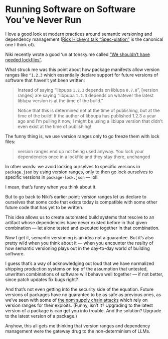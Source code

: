 # Running Software on Software You’ve Never Run

I love a good look at modern practices around semantic versioning and dependency management ([Rick Hickey’s talk “Spec-ulation”](https://www.youtube.com/watch?v=oyLBGkS5ICk) is the canonical one I think of).

Niki recently wrote a good ‘un at tonsky.me called [“We shouldn’t have needed lockfiles”](https://tonsky.me/blog/lockfiles/).

What struck me was this point about how package manifests allow version ranges like `^1.2.3` which essentially declare support for future versions of software that haven’t yet been written:

> Instead of saying “libpupa `1.2.3` depends on liblupa `0.7.8`”, [version ranges] are saying “libpupa `1.2.3` depends on whatever the latest liblupa version is at the time of the build.”
> 
> Notice that this is determined not at the time of publishing, but at the time of the build! If the author of libpupa has published 1.2.3 a year ago and I’m pulling it now, I might be using a liblupa version that didn’t even exist at the time of publishing!

The funny thing is, we use version ranges only to go freeze them with lock files:

> version ranges end up not being used anyway. You lock your dependencies once in a lockfile and they stay there, unchanged

In other words: we avoid locking ourselves to specific versions in `package.json` by using version ranges, only to then go lock ourselves to specific versions in `package-lock.json` — lol!

I mean, that’s funny when you think about it.

But to go back to Niki’s earlier point: version ranges let us declare to ourselves that some code that exists today is compatible with some other future code that has yet to be written.

This idea allows us to create automated build systems that resolve to an artifact whose dependencies have never existed before in that given combination — let alone tested and executed together in that combination.

Now I get it, semantic versioning is an idea not a guarantee. But it’s also pretty wild when you think about it — when you encounter the reality of how semantic versioning plays out in the day-to-day world of building software.

I guess that’s a way of acknowledging out loud that we have normalized shipping production systems on top of the assumption that untested, unwritten combinations of software will behave well together — if not better, since patch updates fix bugs right?

And that’s not even getting into the security side of the equation. Future versions of packages have no guarantee to be as safe as previous ones, as we’ve seen with some of [the npm supply chain attacks](https://socket.dev/blog/npm-author-qix-compromised-in-major-supply-chain-attack) which rely on version ranges for their exploits. (Funny, isn’t it? Upgrading to the latest version of a package is can get you into trouble. And the solution? Upgrade to the latest version of a package.)

Anyhow, this all gets me thinking that version ranges and dependency management were the gateway drug to the non-determinism of LLMs.